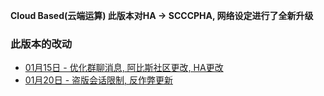 **Cloud Based(云端运算) 此版本对HA -> SCCCPHA, 网络设定进行了全新升级** 
  
### 此版本的改动
* [01月15日 - 优化群聊消息, 阿比斯社区更改, HA更改](01-15)  
* [01月20日 - 盗版会话限制, 反作弊更新](01-20)  
